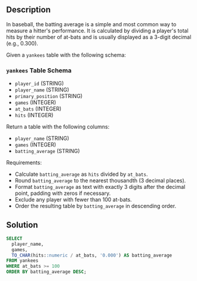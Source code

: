## Description

In baseball, the batting average is a simple and most common way to measure a hitter's performance. It is calculated by dividing a player's total hits by their number of at-bats and is usually displayed as a 3-digit decimal (e.g., 0.300).

Given a `yankees` table with the following schema:

### `yankees` Table Schema

- `player_id` (STRING)
- `player_name` (STRING)
- `primary_position` (STRING)
- `games` (INTEGER)
- `at_bats` (INTEGER)
- `hits` (INTEGER)

Return a table with the following columns:

- `player_name` (STRING)
- `games` (INTEGER)
- `batting_average` (STRING)

Requirements:

- Calculate `batting_average` as `hits` divided by `at_bats`.
- Round `batting_average` to the nearest thousandth (3 decimal places).
- Format `batting_average` as text with exactly 3 digits after the decimal point, padding with zeros if necessary.
- Exclude any player with fewer than 100 at-bats.
- Order the resulting table by `batting_average` in descending order.

## Solution

```sql
SELECT
  player_name,
  games,
  TO_CHAR(hits::numeric / at_bats, '0.000') AS batting_average
FROM yankees
WHERE at_bats >= 100
ORDER BY batting_average DESC;
